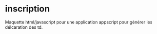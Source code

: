 # inscription
Maquette html/javascript pour une application appscript pour générer les délcaration des td.
